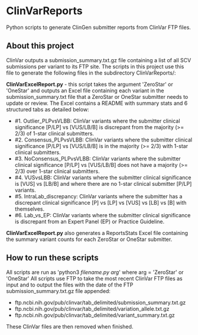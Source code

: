 # ClinVarReports
Python scripts to generate ClinGen submitter reports from ClinVar FTP files.

## About this project
ClinVar outputs a submission_summary.txt.gz file containing a list of all SCV submissions per variant to its FTP site.
The scripts in this project use this file to generate the following files in the subdirectory ClinVarReports/:

**ClinVarExcelReport.py** - this script takes the argument 'ZeroStar' or 'OneStar' and outputs an Excel file containing each variant in the submission_summary.txt file that a ZeroStar or OneStar submitter needs to update or review. The Excel contains a README with summary stats and 6 structured tabs as detailed below:
  * \#1. Outlier_PLPvsVLBB: ClinVar variants where the submitter clinical significance [P/LP] vs [VUS/LB/B] is discrepant from the majority (>= 2/3) of 1-star clinical submitters.
  * \#2. Consensus_PLPvsVLBB: ClinVar variants where the submitter clinical significance [P/LP] vs [VUS/LB/B] is in the majority (>= 2/3) with 1-star clinical submitters.
  * \#3. NoConsensus_PLPvsVLBB: ClinVar variants where the submitter clinical significance [P/LP] vs [VUS/LB/B] does not have a majority (>= 2/3) over 1-star clinical submitters.
  * \#4. VUSvsLBB: ClinVar variants where the submitter clinical significance is [VUS] vs [LB/B] and where there are no 1-star clinical submitter [P/LP] variants.
  * \#5. IntraLab_discrepancy: ClinVar variants where the submitter has a discrepant clinical significance [P] vs [LP] vs [VUS] vs [LB] vs [B] with themselves.
  * \#6. Lab_vs_EP: ClinVar variants where the submitter clinical significance is discrepant from an Expert Panel (EP) or Practice Guideline.

**ClinVarExcelReport.py** also generates a ReportsStats Excel file containing the summary variant counts for each ZeroStar or OneStar submitter.

## How to run these scripts
All scripts are run as 'python3 *filename.py* *arg*' where arg = 'ZeroStar' or 'OneStar'
All scripts use FTP to take the most recent ClinVar FTP files as input and to output the files with the date of the FTP submission_summary.txt.gz file appended:

  * ftp.ncbi.nih.gov/pub/clinvar/tab_delimited/submission_summary.txt.gz
  * ftp.ncbi.nih.gov/pub/clinvar/tab_delimited/variation_allele.txt.gz
  * ftp.ncbi.nih.gov/pub/clinvar/tab_delimited/variant_summary.txt.gz

These ClinVar files are then removed when finished.

